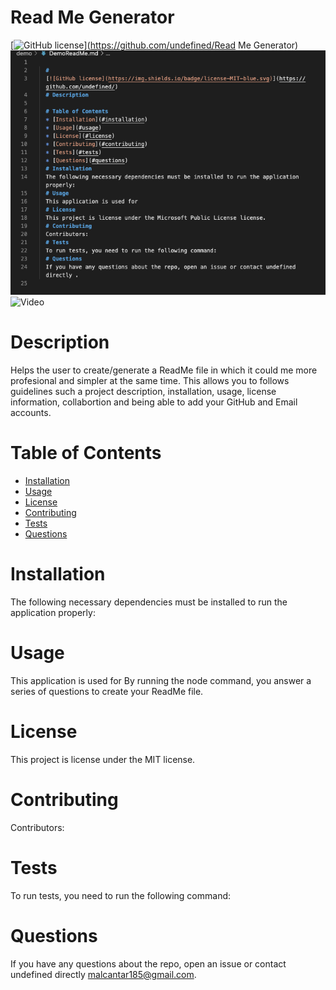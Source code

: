 
  # Read Me Generator
  [![GitHub license](https://img.shields.io/badge/license-MIT-blue.svg)](https://github.com/undefined/Read Me Generator)
  <img src="demo/ReadMeDemo.png" alt="readMe">
  <img src="demo/ReadMe.mp4" alt="Video">
  # Description
  Helps the user to create/generate a ReadMe file in which it could me more profesional and simpler at the same time. This allows you to follows guidelines such a project description, installation, usage, license information, collabortion and being able to add your GitHub and Email accounts.
  # Table of Contents 
  * [Installation](#installation)
  * [Usage](#usage)
  * [License](#license)
  * [Contributing](#contributing)
  * [Tests](#tests)
  * [Questions](#questions)
  # Installation
  The following necessary dependencies must be installed to run the application properly: 
  # Usage
  ​This application is used for By running the node command, you answer a series of questions to create your ReadMe file.
  # License
  This project is license under the MIT license.
  # Contributing
  ​Contributors: 
  # Tests
  To run tests, you need to run the following command: 
  # Questions
  If you have any questions about the repo, open an issue or contact undefined directly malcantar185@gmail.com.
